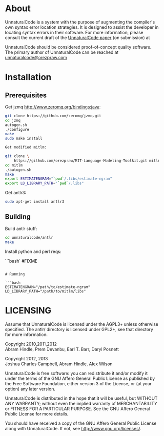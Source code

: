 # About

UnnaturalCode is a system with the purpose of augmenting the compiler's own
syntax error location strategies. It is designed to assist the developer in
locating syntax errors in their software. For more information, please consult
the current draft of the [UnnaturalCode
paper](http://webdocs.cs.ualberta.ca/~joshua2/syntax.pdf) (on submission) at

UnnaturalCode should be considered proof-of-concept quality software. The
primary author of UnnaturalCode can be reached at unnaturalcode@orezpraw.com

# Installation

## Prerequisites

Get jzmq <http://www.zeromq.org/bindings:java>:

```bash
git clone https://github.com/zeromq/jzmq.git
cd jzmq
autogen.sh
./configure
make
sudo make install

Get modified mitlm:
```

```bash
git clone \
    https://github.com/orezpraw/MIT-Language-Modeling-Toolkit.git mitlm
cd mitlm
./autogen.sh
make
export ESTIMATENGRAM="`pwd`/.libs/estimate-ngram"
export LD_LIBRARY_PATH="`pwd`/.libs"
```

Get antlr3:

```bash
sudo apt-get install antlr3
```

## Building

Build antlr stuff:

```bash
cd unnaturalcode/antlr
make
```

Install python and perl reqs:

```bash`
#FIXME
```

# Running

```bash
ESTIMATENGRAM="/path/to/estimate-ngram"
LD_LIBRARY_PATH="/path/to/mitlm/libs"
```

# LICENSING

Assume that UnnaturalCode is licensed under the AGPL3+ unless otherwise
specified. The antlr/ directory is licensed under GPL2+, see that directory for
more information.

Copyright 2010,2011,2012  
Abram Hindle, Prem Devanbu, Earl T. Barr, Daryl Posnett

Copyright 2012, 2013  
Joshua Charles Campbell, Abram Hindle, Alex Wilson

UnnaturalCode is free software: you can redistribute it and/or modify it under
the terms of the GNU Affero General Public License as published by the Free
Software Foundation, either version 3 of the License, or (at your option) any
later version.

UnnaturalCode is distributed in the hope that it will be useful, but WITHOUT
ANY WARRANTY; without even the implied warranty of MERCHANTABILITY or FITNESS
FOR A PARTICULAR PURPOSE.  See the GNU Affero General Public License for more
details.

You should have received a copy of the GNU Affero General Public License along
with UnnaturalCode.  If not, see <http://www.gnu.org/licenses/>.
